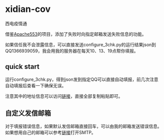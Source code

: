 # xidian-cov
西电疫情通

借鉴[Apache553](https://github.com/Apache553/xidian-ncov-report)的项目，添加了失败时向指定邮箱发送失败信息的功能。

如果信任我不会泄露信息，可以直接发送configure_3chk.py的运行结果json到QQ1366939059，我会用我的服务器在每天10、13、19点帮你填报。
## quick start
运行configure_3chk.py，得到json发到指定QQ可以直接自动填报，前几次注意自动填报后查看一下确保无误。

注意其中的地址信息可以访问[链接](https://blog.apache553.com/location.html)，直接全部复制粘贴即可。
## 自定义发信邮箱
对于填报错误信息，如果默认发信邮箱直接回车，可以由我的邮箱发送错误信息。如果想用自己的邮箱可以参考[链接](https://blog.csdn.net/weixin_40475396/article/details/78693408)打开SMTP。
